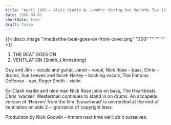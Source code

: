 ```yaml
---
title: "April 1980 – Alvic Studio W. London: Dining Out Records Tux 13. Release Delayed"
date: 1980-04-01
shortDate: true
draft: false
---
```


{{< disco_image "/media/the-beat-goes-on-front-cover.png" "200" "" "" "" >}}

1. THE BEAT GOES ON
1. VENTILATION (Smith,J Armstrong)

Guy and Jim – vocals and guitar, Janet – vocal, Nick Rose – bass, Chris – drums, Sue Leeves and Sarah Harley – backing vocals, The Famous Delfonso – sax, Roger Smith – violin.

Ex-Clash roadie and nice man Nick Rose joins on bass, The Heartbeats Chris ‘wacker’ Westerman continues to stand in on drums. An accapella version of ‘Heaven’ from the film ‘Eraserhead’ is uncredited at the end of ventilation on side 2 – ignorance of copyright laws.

Production by Nick Godwin – hmmm next time we’ll do it ourselves.
